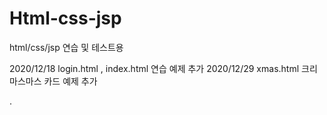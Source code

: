 # Html-css-jsp
html/css/jsp 연습 및 테스트용

2020/12/18 login.html , index.html 연습 예제 추가
2020/12/29 xmas.html 크리마스마스 카드 예제 추가

.
